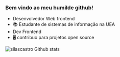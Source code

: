 ### Bem vindo ao meu humilde github!

  - Desenvolvedor Web frontend 
  - 📚 Estudante de sistemas de informação na UEA 
  - Dev Frontend
  - 🖥️ contribuo para projetos open source
  

![silascastro Github stats](https://github-readme-stats.vercel.app/api?username=silascastro&show_icons=true&theme=dracula)
